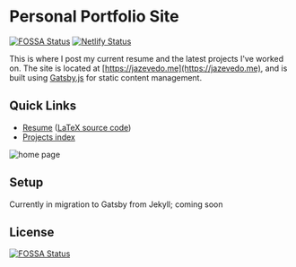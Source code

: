 # Personal Portfolio Site
[![FOSSA Status](https://app.fossa.io/api/projects/git%2Bgithub.com%2Fjazevedo620%2Fjazevedo620.github.io.svg?type=shield)](https://app.fossa.io/projects/git%2Bgithub.com%2Fjazevedo620%2Fjazevedo620.github.io?ref=badge_shield) [![Netlify Status](https://api.netlify.com/api/v1/badges/361d0295-d038-4c28-bb0e-55b0fd4e9475/deploy-status)](https://app.netlify.com/sites/focused-goodall-0dcf23/deploys)

This is where I post my current resume and the latest projects I've worked on. The site is located at [https://jazevedo.me](https://jazevedo.me), and is built using [Gatsby.js](https://www.gatsbyjs.org/) for static content management.

## Quick Links

- [Resume](https://jazevedo.me/resume) ([LaTeX source code](https://jazevedo.me/resume/source))
- [Projects index](https://jazevedo.me/projects)

![home page](https://i.imgur.com/YRbJ3pu.png)

## Setup

Currently in migration to Gatsby from Jekyll; coming soon

## License
[![FOSSA Status](https://app.fossa.io/api/projects/git%2Bgithub.com%2Fjazevedo620%2Fjazevedo620.github.io.svg?type=large)](https://app.fossa.io/projects/git%2Bgithub.com%2Fjazevedo620%2Fjazevedo620.github.io?ref=badge_large)
